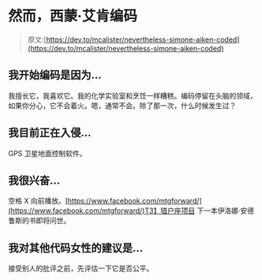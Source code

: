 # 然而，西蒙·艾肯编码

> 原文:[https://dev.to/mcalister/nevertheless-simone-aiken-coded](https://dev.to/mcalister/nevertheless-simone-aiken-coded)

## [](#i-began-coding-because)我开始编码是因为...

我擅长它，我喜欢它。我的化学实验室和烹饪一样糟糕。编码停留在头脑的领域，如果你分心，它不会着火。嗯，通常不会。除了那一次，什么时候发生过？

## [](#im-currently-hacking-on)我目前正在入侵...

GPS 卫星地面控制软件。

## [](#im-excited-about)我很兴奋...

空格 X
向前播放。[https://www.facebook.com/mtgforward/](https://www.facebook.com/mtgforward/)T3】猎户座项目
下一本伊洛娜·安德鲁斯的书即将问世。

## [](#my-advice-for-other-women-who-code-is)我对其他代码女性的建议是...

接受别人的批评之前，先评估一下它是否公平。